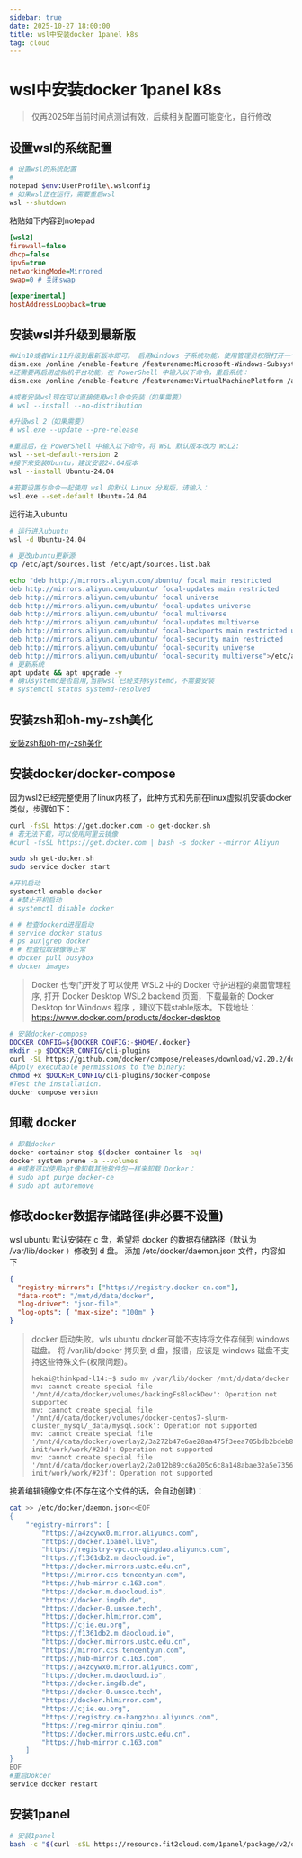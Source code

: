 ```yaml
---
sidebar: true
date: 2025-10-27 18:00:00
title: wsl中安装docker 1panel k8s
tag: cloud
---
```

# wsl中安装docker 1panel k8s

>仅再2025年当前时间点测试有效，后续相关配置可能变化，自行修改

## 设置wsl的系统配置
```bash
# 设置wsl的系统配置
#
notepad $env:UserProfile\.wslconfig
# 如果wsl正在运行，需要重启wsl
wsl --shutdown

```
粘贴如下内容到notepad
```ini
[wsl2]
firewall=false
dhcp=false
ipv6=true
networkingMode=Mirrored
swap=0 # 关闭swap

[experimental]
hostAddressLoopback=true
```
## 安装wsl并升级到最新版

```bash
#Win10或者Win11升级到最新版本即可。 启用Windows 子系统功能，使用管理员权限打开一个 PowerShell 窗口，输入以下命令：
dism.exe /online /enable-feature /featurename:Microsoft-Windows-Subsystem-Linux /all /norestart
#还需要再启用虚拟机平台功能，在 PowerShell 中输入以下命令，重启系统：
dism.exe /online /enable-feature /featurename:VirtualMachinePlatform /all /norestart

#或者安装wsl现在可以直接使用wsl命令安装（如果需要）
# wsl --install --no-distribution

#升级wsl 2（如果需要）
# wsl.exe --update --pre-release

#重启后，在 PowerShell 中输入以下命令，将 WSL 默认版本改为 WSL2:
wsl --set-default-version 2
#接下来安装Ubuntu，建议安装24.04版本
wsl --install Ubuntu-24.04

#若要设置与命令一起使用 wsl 的默认 Linux 分发版，请输入：
wsl.exe --set-default Ubuntu-24.04
```
运行进入ubuntu
```bash
# 运行进入ubuntu
wsl -d Ubuntu-24.04

# 更改ubuntu更新源
cp /etc/apt/sources.list /etc/apt/sources.list.bak

echo "deb http://mirrors.aliyun.com/ubuntu/ focal main restricted
deb http://mirrors.aliyun.com/ubuntu/ focal-updates main restricted
deb http://mirrors.aliyun.com/ubuntu/ focal universe
deb http://mirrors.aliyun.com/ubuntu/ focal-updates universe
deb http://mirrors.aliyun.com/ubuntu/ focal multiverse
deb http://mirrors.aliyun.com/ubuntu/ focal-updates multiverse
deb http://mirrors.aliyun.com/ubuntu/ focal-backports main restricted universe multiverse
deb http://mirrors.aliyun.com/ubuntu/ focal-security main restricted
deb http://mirrors.aliyun.com/ubuntu/ focal-security universe
deb http://mirrors.aliyun.com/ubuntu/ focal-security multiverse">/etc/apt/sources.list
# 更新系统
apt update && apt upgrade -y
# 确认systemd是否启用,当前wsl 已经支持systemd，不需要安装
# systemctl status systemd-resolved
```
## 安装zsh和oh-my-zsh美化

[安装zsh和oh-my-zsh美化](./zsh和oh-my-zsh美化.md)

## 安装docker/docker-compose

因为wsl2已经完整使用了linux内核了，此种方式和先前在linux虚拟机安装docker类似，步骤如下：
```bash
curl -fsSL https://get.docker.com -o get-docker.sh
# 若无法下载，可以使用阿里云镜像
#curl -fsSL https://get.docker.com | bash -s docker --mirror Aliyun

sudo sh get-docker.sh
sudo service docker start

#开机启动
systemctl enable docker
# #禁止开机启动
# systemctl disable docker

# # 检查dockerd进程启动
# service docker status
# ps aux|grep docker
# # 检查拉取镜像等正常
# docker pull busybox
# docker images
```
>Docker 也专门开发了可以使用 WSL2 中的 Docker 守护进程的桌面管理程序, 打开 Docker Desktop WSL2 backend 页面，下载最新的 Docker Desktop for Windows 程序 ，建议下载stable版本。下载地址：https://www.docker.com/products/docker-desktop

```bash
# 安装docker-compose
DOCKER_CONFIG=${DOCKER_CONFIG:-$HOME/.docker}
mkdir -p $DOCKER_CONFIG/cli-plugins
curl -SL https://github.com/docker/compose/releases/download/v2.20.2/docker-compose-linux-x86_64 -o $DOCKER_CONFIG/cli-plugins/docker-compose
#Apply executable permissions to the binary:
chmod +x $DOCKER_CONFIG/cli-plugins/docker-compose
#Test the installation.
docker compose version

```
## 卸载 docker

```bash
# 卸载docker
docker container stop $(docker container ls -aq)
docker system prune -a --volumes
# #或者可以使用apt像卸载其他软件包一样来卸载 Docker：
# sudo apt purge docker-ce
# sudo apt autoremove
```
## 修改docker数据存储路径(非必要不设置)
wsl ubuntu 默认安装在 c 盘，希望将 docker 的数据存储路径（默认为 /var/lib/docker ）修改到 d 盘。
添加 /etc/docker/daemon.json 文件，内容如下
```json
{
  "registry-mirrors": ["https://registry.docker-cn.com"],
  "data-root": "/mnt/d/data/docker",
  "log-driver": "json-file",
  "log-opts": { "max-size": "100m" }
}
```
>docker 启动失败。wls ubuntu docker可能不支持将文件存储到 windows 磁盘。
>将 /var/lib/docker 拷贝到 d 盘，报错，应该是 windows 磁盘不支持这些特殊文件(权限问题)。
> ```log
> hekai@thinkpad-l14:~$ sudo mv /var/lib/docker /mnt/d/data/docker
> mv: cannot create special file '/mnt/d/data/docker/volumes/backingFsBlockDev': Operation not supported
> mv: cannot create special file '/mnt/d/data/docker/volumes/docker-centos7-slurm-cluster_mysql/_data/mysql.sock': Operation not supported
> mv: cannot create special file '/mnt/d/data/docker/overlay2/3a272b47e6ae28aa475f3eea705bdb2bdeb83dc97c6feb91cc20e6c49bbc004b-init/work/work/#23d': Operation not supported
> mv: cannot create special file '/mnt/d/data/docker/overlay2/2a012b89cc6a205c6c8a148abae32a5e735695b52a54e2e3e792c2a5e88a00af-init/work/work/#23f': Operation not supported
> ```
接着编辑镜像文件(不存在这个文件的话，会自动创建)：
```bash
cat >> /etc/docker/daemon.json<<EOF
{
    "registry-mirrors": [
        "https://a4zqywx0.mirror.aliyuncs.com",
        "https://docker.1panel.live",
        "https://registry-vpc.cn-qingdao.aliyuncs.com",
        "https://f1361db2.m.daocloud.io",
        "https://docker.mirrors.ustc.edu.cn",
        "https://mirror.ccs.tencentyun.com",
        "https://hub-mirror.c.163.com",
        "https://docker.m.daocloud.io",
        "https://docker.imgdb.de",
        "https://docker-0.unsee.tech",
        "https://docker.hlmirror.com",
        "https://cjie.eu.org",
        "https://f1361db2.m.daocloud.io",
        "https://docker.mirrors.ustc.edu.cn",
        "https://mirror.ccs.tencentyun.com",
        "https://hub-mirror.c.163.com",
        "https://a4zqywx0.mirror.aliyuncs.com",
        "https://docker.m.daocloud.io",
        "https://docker.imgdb.de",
        "https://docker-0.unsee.tech",
        "https://docker.hlmirror.com",
        "https://cjie.eu.org",
        "https://registry.cn-hangzhou.aliyuncs.com",
        "https://reg-mirror.qiniu.com",
        "https://docker.mirrors.ustc.edu.cn",
        "https://hub-mirror.c.163.com"
    ]
}
EOF
#重启Dokcer
service docker restart
```

## 安装1panel

```bash
# 安装1panel
bash -c "$(curl -sSL https://resource.fit2cloud.com/1panel/package/v2/quick_start.sh)"
```
